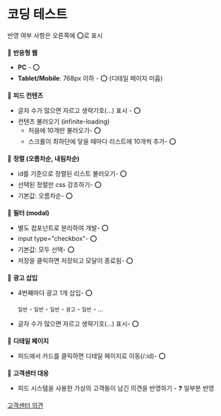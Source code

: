 # 코딩 테스트


반영 여부 사항은 오른쪽에 ⭕️로 표시 

📌  **반응형 웹**

- **PC** - ⭕️
- **Tablet/Mobile**: 768px 이하 - ⭕️ (디테일 페이지 미흡)

📌  **피드 컨텐츠**

- 글자 수가 많으면 자르고 생략기호(...) 표시 - ⭕️
- 컨텐츠 불러오기 (infinite-loading)
    - 처음에 10개만 불러오기- ⭕️
    - 스크롤이 최하단에 닿을 때마다 리스트에 10개씩 추가- ⭕️

📌  **정렬 (오름차순, 내림차순)**

- id를 기준으로 정렬된 리스트 불러오기- ⭕️
- 선택된 정렬만 css 강조하기- ⭕️
- 기본값: 오름차순- ⭕️

📌  **필터 (modal)**

- 별도 컴포넌트로 분리하여 개발- ⭕️
- input type="checkbox"- ⭕️
- 기본값: 모두 선택- ⭕️
- 저장을 클릭하면 저장되고 모달이 종료됨- ⭕️

📌  **광고 삽입**

- 4번째마다 광고 1개 삽입- ⭕️

    `일반` - `일반` - `일반` - `광고` - `일반` - ...

- 글자 수가 많으면 자르고 생략기호(...) 표시- ⭕️

📌  **디테일 페이지**

- 피드에서 카드를 클릭하면 디테일 페이지로 이동(/:id)- ⭕️

📌  **고객센터 대응**

- 피드 시스템을 사용한 가상의 고객들이 남긴 의견을 반영하기 - ❓ 일부분 반영 

[고객센터 의견](https://www.notion.so/5beba73077874f1694506a0605be1331)
